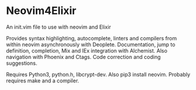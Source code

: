 # Neovim4Elixir
An init.vim file to use with neovim and Elixir

Provides syntax highlighting, autocomplete, linters and compilers from within neovim
asynchronously with Deoplete. Documentation, jump to definition, completion, Mix and 
IEx integration with Alchemist. Also navigation with Phoenix and Ctags. Code correction
and coding suggestions.

Requires Python3, python.h, libcrypt-dev. Also pip3 install neovim. Probably requires
make and a compiler.
